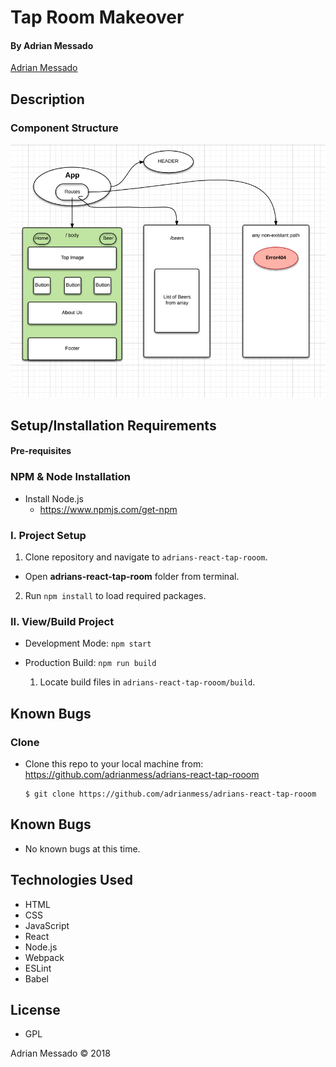 # Tap Room Makeover



#### By Adrian Messado
[Adrian Messado](https://github.com/adrianmess)

## Description

### Component Structure

<img src="./src/assets/images/1st-draft-diagram.png">


## Setup/Installation Requirements

#### Pre-requisites

### NPM & Node Installation
* Install Node.js
  * https://www.npmjs.com/get-npm


### I. Project Setup


1. Clone repository and navigate to `adrians-react-tap-rooom`.
  - Open **adrians-react-tap-room** folder from terminal.

2. Run `npm install` to load required packages.

### II. View/Build Project

- Development Mode: `npm start`

- Production Build: `npm run build`

  1. Locate build files in `adrians-react-tap-rooom/build`.

## Known Bugs

### Clone
  * Clone this repo to your local machine from: https://github.com/adrianmess/adrians-react-tap-rooom

        $ git clone https://github.com/adrianmess/adrians-react-tap-rooom




## Known Bugs
  * No known bugs at this time.


## Technologies Used

* HTML
* CSS
* JavaScript
* React
* Node.js
* Webpack
* ESLint
* Babel

## License

* GPL

Adrian Messado © 2018
